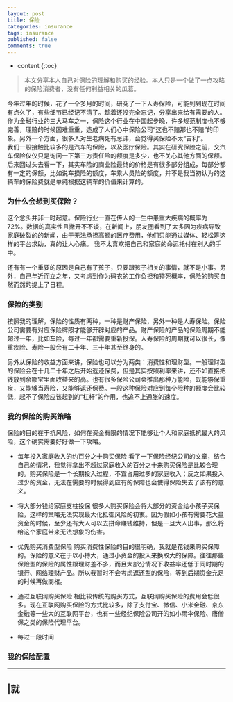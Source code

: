 ```yaml
---
layout: post
title: 保险
categories: insurance
tags: insurance
published: false
comments: true
---
```


* content
{:toc}

> 本文分享本人自己对保险的理解和购买的经验。本人只是一个做了一点攻略的保险消费者，没有任何利益相关的瓜葛。


今年过年的时候，花了一个多月的时间，研究了一下人寿保险，可能到到现在时间有点久了，有些细节已经记不清了。趁着还没完全忘记，分享出来给有需要的人。
作为金融行业的三大马车之一，保险这个行业在中国起步晚，许多规范制度也不够完善，理赔的时候困难重重，造成了人们心中保险公司“这也不赔那也不赔”的印象。另外一个方面，很多人对生老病死有忌讳，会觉得买保险不太“吉利”。  
我们一般接触比较多的是汽车的保险，以及医疗保险。其实在研究保险之前，交汽车保险仅仅只是询问一下第三方责任险的额度是多少，也不关心其他方面的保额。后来回过头去看一下，其实车险的商业险最终的价格是有很多部分组成，每部分都有一定的保额，比如说车损险的额度，车乘人员险的额度，并不是我当初认为的这辆车的保险费就是单纯根据这辆车的价值来计算的。

### 为什么会想到买保险？
这个念头并非一时起意。保险行业一直在传人的一生中患重大疾病的概率为72%。数据的真实性且撇开不不谈，在新闻上，朋友圈看到了太多因为疾病导致家庭破裂的的新闻，由于无法承担高额的医疗费用，他们只能通过媒体、轻松筹这样的平台求助，真的让人心痛。 我不太喜欢把自己和家庭的命运托付在别人的手中。


还有有一个重要的原因是自己有了孩子，只要跟孩子相关的事情，就不是小事。另外，自己年近而立之年，又考虑到作为码农的工作负担和猝死概率，保险的购买自然而然的提上了日程。

### 保险的类别
按照我的理解，保险的性质有两种，一种是财产保险，另外一种是人寿保险。保险公司需要有对应保险牌照才能够开辟对应的产品。财产保险的产品的保险周期不能超过一年，比如车险，每过一年都需要重新投保。人寿保险的周期就可以很长，像重疾险、寿险一般会有二十年、三十年甚至终身的。

另外从保险的收益方面来讲，保险也可以分为两类：消费性和理财型。一般理财型的保险会在十几二十年之后开始返还保费，但是其实按照利率来讲，还不如直接把钱放到余额宝里面收益来的高。也有很多保险公司会推出那种万能险，既能够保重疾，又能够当寿险，又能够返还保费。一般这种保险对应到每个险种的额度会比较低，起不了保险应该起到的“杠杆”的作用，也追不上通胀的速度。

### 我的保险的购买策略
保险的目的在于抗风险，如何在资金有限的情况下能够让个人和家庭抵抗最大的风险，这个确实需要好好做一下攻略。

- 每年投入家庭收入的约百分之十购买保险
看了一下保险经纪公司的文章，结合自己的情况，我觉得拿出不超过家庭收入的百分之十来购买保险是比较合理的。购买保险是一个长期投入过程，不宜占用过多的家庭收入；反之如果投入过少的资金，无法在需要的时候得到应有的保障也会使得保险失去了该有的意义。

- 将大部分钱给家庭支柱投保
很多人购买保险会将大部分的资金给小孩子买保险，这样的策略无法实现最大化抵御风险的初衷。因为假如小孩有需要花大量资金的时候，至少还有大人可以去拼命赚钱维持，但是一旦大人出事，那么将给这个家庭带来无法想象的伤害。

- 优先购买消费型保险
购买消费性保险的目的很明确，我就是花钱来购买保障的。保险的意义在于以小搏大，通过小资金的投入来换取大的保障。往往那些保险型的保险的属性跟理财差不多，而且大部分情况下收益率还低于同时期的银行、网络理财产品。所以我暂时不会考虑返还型的保险，等到后期资金充足的时候再做商榷。

- 通过互联网购买保险
相比较传统的购买方式，互联网购买保险的费用会低很多。现在互联网购买保险的方式比较多，除了支付宝、微信、小米金融、京东金融等一些大的互联网平台，也有一些经纪保险公司开的如小雨伞保险、唐僧保之类的保险代理平台。

- 每过一段时间


### 我的保险配置
----
|就
----
